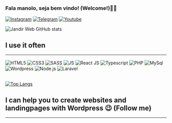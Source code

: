 ### Fala manolo, seja bem vindo! (Welcome!)✌🏽

[![Instagram](https://img.shields.io/badge/Instagram-E4405F?style=for-the-badge&logo=instagram&logoColor=white)](https://www.instagram.com/jandir_moreira/)
[![Telegram](https://img.shields.io/badge/Telegram-2CA5E0?style=for-the-badge&logo=telegram&logoColor=white)](https://t.me/devwordpress)
[![Youtube](https://img.shields.io/badge/YouTube-FF0000?style=for-the-badge&logo=youtube&logoColor=white)](https://www.youtube.com/channel/UC9S1HTC-n5699iPxoSsdllQ)

![Jandir Web GitHub stats](https://github-readme-stats.vercel.app/api?username=JandirWeb&show_icons=true&bg_color=00000000)

## I use it often
------------------
<div style="display: inline-block">
<img align="center" alt="HTML5" src="https://img.shields.io/badge/HTML5-E34F26?style=for-the-badge&logo=html5&logoColor=white">
<img align="center" alt="CSS3" src="https://img.shields.io/badge/CSS3-1572B6?style=for-the-badge&logo=css3&logoColor=white">
<img align="center" alt="SASS" src="https://img.shields.io/badge/Sass-CC6699?style=for-the-badge&logo=sass&logoColor=white">
<img align="center" alt="JS" src="https://img.shields.io/badge/JavaScript-323330?style=for-the-badge&logo=javascript&logoColor=F7DF1E">
<img align="center" alt="React JS" src="https://img.shields.io/badge/react%20-%2320232a.svg?&style=for-the-badge&logo=react&logoColor=%2361DAFB"/>
<img align="center" alt="Typescript" src="https://img.shields.io/badge/typescript%20-%23007ACC.svg?&style=for-the-badge&logo=typescript&logoColor=white"/>
<img align="center" alt="PHP" src="https://img.shields.io/badge/PHP-777BB4?style=for-the-badge&logo=php&logoColor=white">
<img align="center" alt="MySql" src="https://img.shields.io/badge/MySQL-005C84?style=for-the-badge&logo=mysql&logoColor=white">
<img align="center" alt="Wordpress" src="https://img.shields.io/badge/Wordpress-21759B?style=for-the-badge&logo=wordpress&logoColor=white">
<img align="center" alt="Node.js" src="https://img.shields.io/badge/Node.js-43853D?style=for-the-badge&logo=node.js&logoColor=white">
<img align="center" alt="Laravel" src="https://img.shields.io/badge/Laravel-FF2D20?style=for-the-badge&logo=laravel&logoColor=white"><br /><br />
</div>

[![Top Langs](https://github-readme-stats.vercel.app/api/top-langs/?username=JandirWeb&layout=compact)](https://github.com/JandirWeb/github-readme-stats)


## I can help you to create websites and landingpages with Wordpress 😉 (Follow me)
------------------
